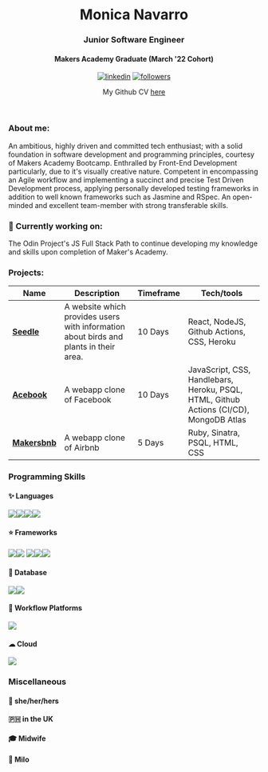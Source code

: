 <h1 align="center"> Monica Navarro </h1>
<h3 align="center"> Junior Software Engineer</h3>
<h4 align="center">Makers Academy Graduate (March '22 Cohort)</h4>

<div align="center">
 <a href="https://www.linkedin.com/in/monica-navarro-8a6939238/">
    <img alt="linkedin" title="My LinkedIn Page" src="https://img.shields.io/badge/LinkedIn-0077B5?style=for-the-badge&logo=linkedin&logoColor=white"></a>
   <a href="https://github.com/monenavarro">
    <img alt="followers" title="Follow me on Github" src="https://img.shields.io/github/followers/jasonrowsell?color=236ad3&labelColor=1155ba&style=for-the-badge&logo=github&label=Follow"/></a>
    
   My Github CV [here](https://github.com/monenavarro/CV)
 
 </div><p> &nbsp </p>

### About me:
An ambitious, highly driven and committed tech enthusiast; with a solid foundation in software development and programming principles, courtesy of Makers Academy Bootcamp. Enthralled by Front-End Development particularly, due to it's visually creative nature. 
Competent in encompassing an Agile workflow and implementing a succinct and precise Test Driven Development process, applying personally developed testing frameworks in addition to well known frameworks such as Jasmine and RSpec. An open-minded and excellent team-member with strong transferable skills. 

### 🌱 Currently working on:
The Odin Project's JS Full Stack Path to continue developing my knowledge and skills upon completion of Maker's Academy.


### Projects:

| Name                         | Description        | Timeframe             | Tech/tools            |
| ---------------------------- | -----------------   | --------------                | -----------------     |
| **[Seedle](https://github.com/monenavarro/seedle.git)**  | A website which provides users with information about birds and plants in their area. |  10 Days   |  React, NodeJS, Github Actions, CSS, Heroku    |
| **[Acebook](https://github.com/monenavarro/acebook-zark-muckerberg.git)**|   A webapp clone of Facebook |  10 Days  |  JavaScript, CSS, Handlebars, Heroku, PSQL, HTML, Github Actions (CI/CD), MongoDB Atlas  |
| **[Makersbnb](https://github.com/monenavarro/makers_bnb.git)**  |  A webapp clone of Airbnb  |  5 Days   |  Ruby, Sinatra, PSQL, HTML, CSS  |



### Programming Skills

#### ✨ Languages 

 <img src="https://img.shields.io/badge/Ruby-CC342D?style=for-the-badge&logo=ruby&logoColor=white" /><img src="https://img.shields.io/badge/JavaScript-323330?style=for-the-badge&logo=javascript&logoColor=F7DF1E" /><img src="https://img.shields.io/badge/HTML5-E34F26?style=for-the-badge&logo=html5&logoColor=white" /><img src="https://img.shields.io/badge/CSS3-1572B6?style=for-the-badge&logo=css3&logoColor=white" /> 

#### ⭐ Frameworks 

<img src="https://img.shields.io/badge/Cypress-17202C?style=for-the-badge&logo=cypress&logoColor=white" /><img src="https://img.shields.io/badge/Jest-C21325?style=for-the-badge&logo=jest&logoColor=white" />
<img src="https://img.shields.io/badge/Node.js-339933?style=for-the-badge&logo=nodedotjs&logoColor=white" /><img src="https://img.shields.io/badge/Express.js-000000?style=for-the-badge&logo=express&logoColor=white" /><img src="https://img.shields.io/badge/React-20232A?style=for-the-badge&logo=react&logoColor=61DAFB" /> 


#### 🧩 Database 

<img src="https://img.shields.io/badge/MongoDB-4EA94B?style=for-the-badge&logo=mongodb&logoColor=white" /><img src="https://img.shields.io/badge/PostgreSQL-316192?style=for-the-badge&logo=postgresql&logoColor=white" /> 


#### 🎩 Workflow Platforms
<img src="https://img.shields.io/badge/GitHub_Actions-2088FF?style=for-the-badge&logo=github-actions&logoColor=white" />

#### ☁ Cloud
<img src="https://img.shields.io/badge/Heroku-430098?style=for-the-badge&logo=heroku&logoColor=white" />

### Miscellaneous

#### 🧡 she/her/hers
#### 🇵🇭 in the UK
#### 🎓 Midwife
#### 🐶 Milo

<!--
**monenavarro/monenavarro** is a ✨ _special_ ✨ repository because its `README.md` (this file) appears on your GitHub profile.

Here are some ideas to get you started:

- 🔭 I’m currently working on ...
- 🌱 I’m currently learning ...
- 👯 I’m looking to collaborate on ...
- 🤔 I’m looking for help with ...
- 💬 Ask me about ...
- 📫 How to reach me: ...
- 😄 Pronouns: ...
- ⚡ Fun fact: ...
-->
